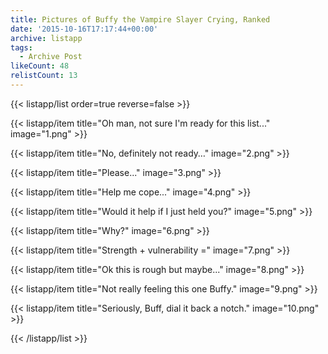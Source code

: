 ```yaml
---
title: Pictures of Buffy the Vampire Slayer Crying, Ranked
date: '2015-10-16T17:17:44+00:00'
archive: listapp
tags: 
  - Archive Post
likeCount: 48
relistCount: 13
---
```



{{< listapp/list order=true reverse=false >}}

   {{< listapp/item title="Oh man, not sure I'm ready for this list..."
      image="1.png" >}}

   {{< listapp/item title="No, definitely not ready…"
      image="2.png" >}}

   {{< listapp/item title="Please..."
      image="3.png" >}}

   {{< listapp/item title="Help me cope..."
      image="4.png" >}}

   {{< listapp/item title="Would it help if I just held you?"
      image="5.png" >}}

   {{< listapp/item title="Why?"
      image="6.png" >}}

   {{< listapp/item title="Strength + vulnerability ="
      image="7.png" >}}

   {{< listapp/item title="Ok this is rough but maybe..."
      image="8.png" >}}

   {{< listapp/item title="Not really feeling this one Buffy."
      image="9.png" >}}

   {{< listapp/item title="Seriously, Buff, dial it back a notch."
      image="10.png" >}}

{{< /listapp/list >}}
